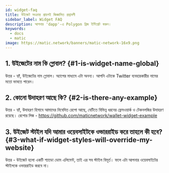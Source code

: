 ```yaml
---
id: widget-faq
title: উইজেট সংক্রান্ত প্রায়শই জিজ্ঞাসিত প্রশ্নাবলী
sidebar_label: Widget FAQ
description: আপনার 'dapp'-এ Polygon ব্রিজ ইন্টিগ্রেট করুন।
keywords:
  - docs
  - matic
image: https://matic.network/banners/matic-network-16x9.png
---
```


## 1. উইজেটের নাম কি গ্লোবাল? {#1-is-widget-name-global}
উত্তর - হ্যাঁ, উইজেটের নাম গ্লোবাল। অ্যাপের মাধ্যমে এটা অনন্য। আপনি এটাকে Twitter ব্যবহারকারীর নামের মতো ভাবতে পারেন।

## 2. কোনো উদাহরণ আছে কি? {#2-is-there-any-example}
উত্তর - হ্যাঁ, উদাহরণ হিসাবে আমাদের নিবেদিত রেপো আছে, যেটিতে বিভিন্ন ধরনের ফ্রেমওয়ার্ক ও টেকনলজির উদাহরণ রয়েছে। রেপোর লিঙ্ক - https://github.com/maticnetwork/wallet-widget-example

## 3. উইজেট স্টাইল যদি আমার ওয়েবসাইটকে ওভাররাইড করে তাহলে কী হবে? {#3-what-if-widget-styles-will-override-my-website}
উত্তর - উইজেট হলো একটি শ্যাডো ডোম এলিমেন্ট, তাই এর সব স্টাইল বিমূর্ত। ফলে এটা আপনার ওয়েবসাইটের স্টাইলকে ওভাররাইড করবে না।
